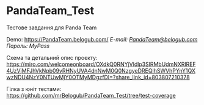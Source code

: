 # PandaTeam_Test
Тестове завдання для Panda Team

Demo: https://PandaTeam.belogub.com/
*E-mail: PandaTeam@belogub.com*
*Пароль: MyPass*

Схема та детальний опис проєкту: https://miro.com/welcomeonboard/OXdkQ0RNYjVldlp3SlRMbUdmNXRlREF4UzVjMFJhVkNpb09vRHNyUVA4dnNwM0Q0NzgyeDREQlhSWVhPYnY1QXwzNDU4NzY0NTUwMjY0OTMyMDgzfDI=?share_link_id=803807210378

Гілка з юніт тестами: https://github.com/mrBelogub/PandaTeam_Test/tree/test-coverage